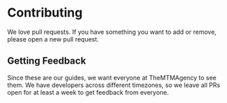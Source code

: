 # Contributing

We love pull requests. If you have something you want to add or remove, please open a new pull request.

## Getting Feedback

Since these are our guides, we want everyone at TheMTMAgency to see them. We have
developers across different timezones, so we leave all PRs open for at
least a week to get feedback from everyone.

